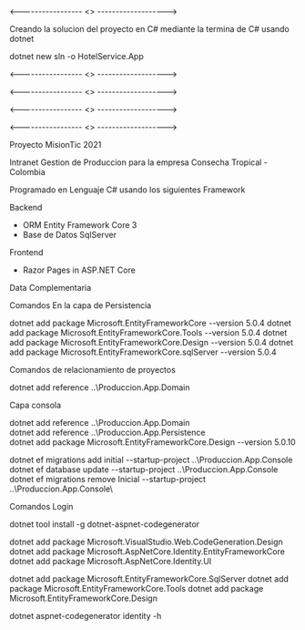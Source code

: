 <----------------- <<Proyecto Administracion Ordenes Servicios>> ------------------->

Creando la solucion del proyecto en C# mediante la termina de C# usando dotnet

dotnet new sln -o HotelService.App


<----------------- <<Capa Dominio>> ------------------->




<----------------- <<Capa Persistencia>> ------------------->


<----------------- <<Capa API>> ------------------->


<----------------- <<Capa Frontend>> ------------------->





Proyecto MisionTic 2021

Intranet Gestion de Produccion para la empresa Consecha Tropical - Colombia

Programado en Lenguaje C# usando los siguientes Framework

Backend
 - ORM Entity Framework Core 3
 - Base de Datos SqlServer

Frontend
- Razor Pages in ASP.NET Core

Data Complementaria

Comandos En la capa de Persistencia 

dotnet add package Microsoft.EntityFrameworkCore --version 5.0.4
dotnet add package Microsoft.EntityFrameworkCore.Tools --version 5.0.4
dotnet add package Microsoft.EntityFrameworkCore.Design --version 5.0.4
dotnet add package Microsoft.EntityFrameworkCore.sqlServer --version 5.0.4

Comandos de relacionamiento de proyectos

dotnet add reference ..\Produccion.App.Domain

Capa consola

dotnet add reference ..\Produccion.App.Domain\
dotnet add reference ..\Produccion.App.Persistence\
dotnet add package Microsoft.EntityFrameworkCore.Design --version 5.0.10

dotnet ef migrations add initial --startup-project ..\Produccion.App.Console\
dotnet ef database update --startup-project ..\Produccion.App.Console\
dotnet ef migrations remove Inicial --startup-project ..\Produccion.App.Console\


Comandos Login 

dotnet tool install -g dotnet-aspnet-codegenerator

dotnet add package Microsoft.VisualStudio.Web.CodeGeneration.Design
dotnet add package Microsoft.AspNetCore.Identity.EntityFrameworkCore
dotnet add package Microsoft.AspNetCore.Identity.UI

dotnet add package Microsoft.EntityFrameworkCore.SqlServer
dotnet add package Microsoft.EntityFrameworkCore.Tools
dotnet add package Microsoft.EntityFrameworkCore.Design

dotnet aspnet-codegenerator identity -h

